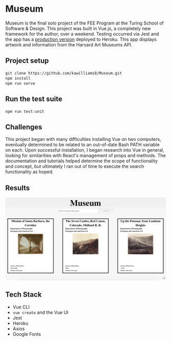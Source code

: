 # Museum

Museum is the final solo project of the FEE Program at the Turing School of Software & Design. This project was built in Vue.js, a completely new framework for the author, over a weekend. Testing occurred via Jest and the app has a [production version](https://museum-williams.herokuapp.com/) deployed to Heroku. This app displays artwork and information from the Harvard Art Museums API.

## Project setup
```
git clone https://github.com/kawilliams8/Museum.git
npm install
npm run serve
```

## Run the test suite
```
npm run test:unit
```

## Challenges
This project began with many difficulties installing Vue on two computers, eventually determined to be related to an out-of-date Bash PATH variable on each. Upon successful installation, I began research into Vue in general, looking for similarities with React's management of props and methods. The documentation and tutorials helped determine the scope of functionality and concept, but ultimately I ran out of time to execute the search functionality as hoped.

## Results

![screenshot](https://github.com/kawilliams8/Museum/blob/master/museum.png)

## Tech Stack
* Vue CLI
* `vue create` and the Vue UI
* Jest
* Heroku
* Axios
* Google Fonts
